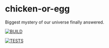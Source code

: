# chicken-or-egg
Biggest mystery of our universe finally answered.

[![BUILD](https://github.com/martin-arusalu/chicken-or-egg/actions/workflows/build.yml/badge.svg?branch=main&event=push)](https://github.com/martin-arusalu/chicken-or-egg/actions/workflows/build.yml)

[![TESTS](https://github.com/martin-arusalu/chicken-or-egg/actions/workflows/tests.yml/badge.svg?branch=main&event=push)](https://github.com/martin-arusalu/chicken-or-egg/actions/workflows/tests.yml)
